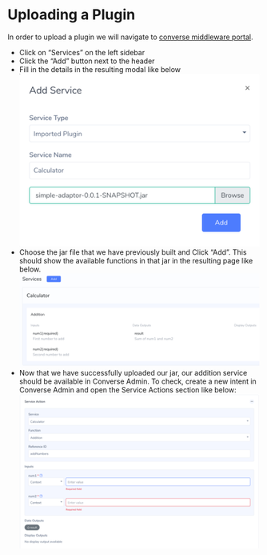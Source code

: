 # Uploading a Plugin

In order to upload a plugin we will navigate to [converse middleware portal](https://iconverse-dev.taiger.io/cmw-ui).

- Click on “Services” on the left sidebar
- Click the “Add” button next to the header
- Fill in the details in the resulting modal like below
![uploading plugin screenshot](images/uploading_plugin.png)
- Choose the jar file that we have previously built and Click “Add”. This should show the available functions in that jar in the resulting page like below.
![service action function screenshot](images/service_action_functions.png)
- Now that we have successfully uploaded our jar, our addition service should be available in Converse Admin. To check, create a new intent in Converse Admin and open the Service Actions section like below:
![test service action](images/test_service_action.png)
